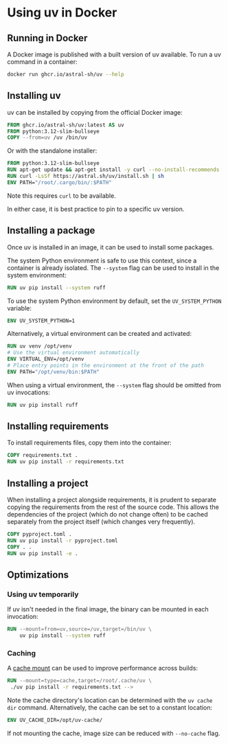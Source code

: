 # Using uv in Docker

## Running in Docker

A Docker image is published with a built version of uv available. To run a uv command in a container:

```bash
docker run ghcr.io/astral-sh/uv --help
```

## Installing uv

uv can be installed by copying from the official Docker image:

```dockerfile
FROM ghcr.io/astral-sh/uv:latest AS uv
FROM python:3.12-slim-bullseye
COPY --from=uv /uv /bin/uv
```

Or with the standalone installer:

```dockerfile
FROM python:3.12-slim-bullseye
RUN apt-get update && apt-get install -y curl --no-install-recommends
RUN curl -LsSf https://astral.sh/uv/install.sh | sh
ENV PATH="/root/.cargo/bin/:$PATH"
```

Note this requires `curl` to be available.

In either case, it is best practice to pin to a specific uv version.

## Installing a package

Once uv is installed in an image, it can be used to install some packages.

The system Python environment is safe to use this context, since a container is already isolated. The `--system` flag can be used to install in the system environment:

```dockerfile
RUN uv pip install --system ruff
```

To use the system Python environment by default, set the `UV_SYSTEM_PYTHON` variable:

```dockerfile
ENV UV_SYSTEM_PYTHON=1
```

Alternatively, a virtual environment can be created and activated:

```dockerfile
RUN uv venv /opt/venv
# Use the virtual environment automatically
ENV VIRTUAL_ENV=/opt/venv
# Place entry points in the environment at the front of the path
ENV PATH="/opt/venv/bin:$PATH"
```

When using a virtual environment, the `--system` flag should be omitted from uv invocations:

```dockerfile
RUN uv pip install ruff
```

## Installing requirements

To install requirements files, copy them into the container:

```dockerfile
COPY requirements.txt .
RUN uv pip install -r requirements.txt
```

## Installing a project

When installing a project alongside requirements, it is prudent to separate copying the requirements from the rest of the source code. This allows the dependencies of the project (which do not change often) to be cached separately from the project itself (which changes very frequently).

```dockerfile
COPY pyproject.toml .
RUN uv pip install -r pyproject.toml
COPY . .
RUN uv pip install -e .
```

## Optimizations

### Using uv temporarily

If uv isn't needed in the final image, the binary can be mounted in each invocation:

```dockerfile
RUN --mount=from=uv,source=/uv,target=/bin/uv \
    uv pip install --system ruff
```

### Caching

A [cache mount](https://docs.docker.com/build/guide/mounts/#add-a-cache-mount) can be used to improve performance across builds:

```dockerfile
RUN --mount=type=cache,target=/root/.cache/uv \
 ./uv pip install -r requirements.txt -->
```

Note the cache directory's location can be determined with the `uv cache dir` command.
Alternatively, the cache can be set to a constant location:

```dockerfile
ENV UV_CACHE_DIR=/opt/uv-cache/
```

If not mounting the cache, image size can be reduced with `--no-cache` flag.
